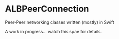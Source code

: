 # ALBPeerConnection
Peer-Peer networking classes written (mostly) in Swift

A work in progress... watch this spae for details.

